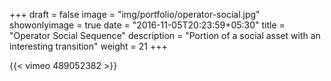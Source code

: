 +++
draft = false
image = "img/portfolio/operator-social.jpg"
showonlyimage = true
date = "2016-11-05T20:23:59+05:30"
title = "Operator Social Sequence"
description = "Portion of a social asset with an interesting transition"
weight = 21
+++

{{< vimeo 489052382 >}}